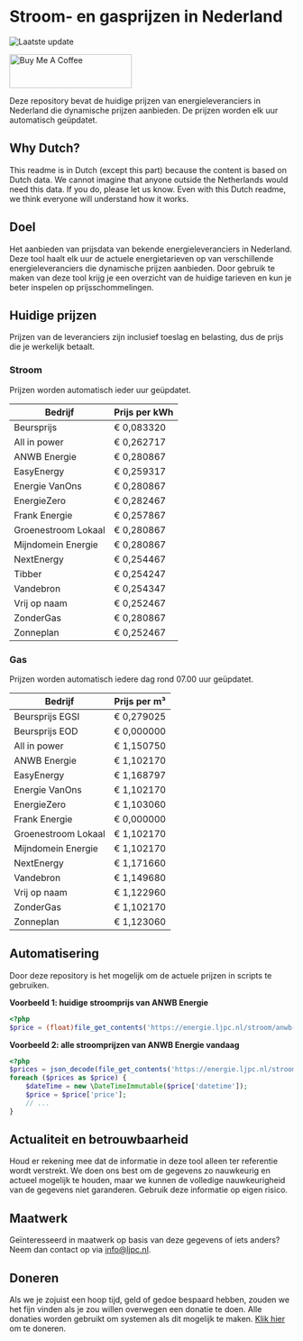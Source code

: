# Stroom- en gasprijzen in Nederland

![Laatste update](https://img.shields.io/badge/laatste%20update-2024--02--08%2014%3A00%20CET-brightgreen)

<a href="https://www.buymeacoffee.com/Lars-" target="_blank"><img src="https://cdn.buymeacoffee.com/buttons/v2/default-orange.png" alt="Buy Me A Coffee" height="60" style="height: 60px !important;width: 217px !important;" ></a>

Deze repository bevat de huidige prijzen van energieleveranciers in Nederland die dynamische prijzen aanbieden. De prijzen worden elk uur automatisch geüpdatet.

## Why Dutch?

This readme is in Dutch (except this part) because the content is based on Dutch data. We cannot imagine that anyone outside the Netherlands would need this data. If you do, please let us know. Even with this Dutch readme, we think
everyone will understand how it works.

## Doel

Het aanbieden van prijsdata van bekende energieleveranciers in Nederland. Deze tool haalt elk uur de actuele energietarieven op van verschillende energieleveranciers die dynamische prijzen aanbieden. Door gebruik te maken van deze tool
krijg je een overzicht van de huidige tarieven en kun je beter inspelen op prijsschommelingen.

## Huidige prijzen

Prijzen van de leveranciers zijn inclusief toeslag en belasting, dus de prijs die je werkelijk betaalt.

### Stroom

Prijzen worden automatisch ieder uur geüpdatet.

 Bedrijf | Prijs per kWh 
---------|---------------
Beursprijs | € 0,083320
All in power | € 0,262717
ANWB Energie | € 0,280867
EasyEnergy | € 0,259317
Energie VanOns | € 0,280867
EnergieZero | € 0,282467
Frank Energie | € 0,257867
Groenestroom Lokaal | € 0,280867
Mijndomein Energie | € 0,280867
NextEnergy | € 0,254467
Tibber | € 0,254247
Vandebron | € 0,254347
Vrij op naam | € 0,252467
ZonderGas | € 0,280867
Zonneplan | € 0,252467


### Gas

Prijzen worden automatisch iedere dag rond 07.00 uur geüpdatet.

 Bedrijf | Prijs per m³ 
---------|--------------
Beursprijs EGSI | € 0,279025
Beursprijs EOD | € 0,000000
All in power | € 1,150750
ANWB Energie | € 1,102170
EasyEnergy | € 1,168797
Energie VanOns | € 1,102170
EnergieZero | € 1,103060
Frank Energie | € 0,000000
Groenestroom Lokaal | € 1,102170
Mijndomein Energie | € 1,102170
NextEnergy | € 1,171660
Vandebron | € 1,149680
Vrij op naam | € 1,122960
ZonderGas | € 1,102170
Zonneplan | € 1,123060


## Automatisering

Door deze repository is het mogelijk om de actuele prijzen in scripts te gebruiken.

**Voorbeeld 1: huidige stroomprijs van ANWB Energie**

```php
<?php
$price = (float)file_get_contents('https://energie.ljpc.nl/stroom/anwb-energie-nu.txt');

```

**Voorbeeld 2: alle stroomprijzen van ANWB Energie vandaag**

```php
<?php
$prices = json_decode(file_get_contents('https://energie.ljpc.nl/stroom/all-in-power-vandaag.json'),true);
foreach ($prices as $price) {
    $dateTime = new \DateTimeImmutable($price['datetime']);
    $price = $price['price'];
    // ...
}
```

## Actualiteit en betrouwbaarheid

Houd er rekening mee dat de informatie in deze tool alleen ter referentie wordt verstrekt. We doen ons best om de gegevens zo nauwkeurig en actueel mogelijk te houden, maar we kunnen de volledige nauwkeurigheid van de gegevens niet
garanderen. Gebruik deze informatie op eigen risico.

## Maatwerk

Geïnteresseerd in maatwerk op basis van deze gegevens of iets anders? Neem dan contact op
via [info@ljpc.nl](mailto:info@ljpc.nl?subject=Energie%20prijzen).

## Doneren

Als we je zojuist een hoop tijd, geld of gedoe bespaard hebben, zouden we het fijn vinden als je zou willen overwegen een
donatie te doen. Alle donaties worden gebruikt om systemen als dit mogelijk te
maken. [Klik hier](https://www.buymeacoffee.com/Lars-) om te doneren.
